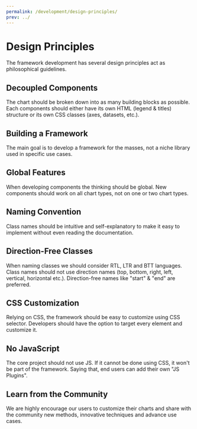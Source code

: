 ```yaml
---
permalink: /development/design-principles/
prev: ../
---
```


# Design Principles

The framework development has several design principles act as philosophical guidelines.

## Decoupled Components

The chart should be broken down into as many building blocks as possible. Each components should either have its own HTML (legend & titles) structure or its own CSS classes (axes, datasets, etc.).

## Building a Framework

The main goal is to develop a framework for the masses, not a niche library used in specific use cases.

## Global Features

When developing components the thinking should be global. New components should work on all chart types, not on one or two chart types.

## Naming Convention

Class names should be intuitive and self-explanatory to make it easy to implement without even reading the documentation.

## Direction-Free Classes

When naming classes we should consider RTL, LTR and BTT languages. Class names should not use direction names (top, bottom, right, left, vertical, horizontal etc.). Direction-free names like "start" & "end" are preferred.

## CSS Customization

Relying on CSS, the framework should be easy to customize using CSS selector. Developers should have the option to target every element and customize it.

## No JavaScript

The core project should not use JS. If it cannot be done using CSS, it won't be part of the framework. Saying that, end users can add their own "JS Plugins".

## Learn from the Community

We are highly encourage our users to customize their charts and share with the community new methods, innovative techniques and advance use cases.
